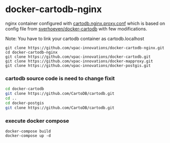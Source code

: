 # docker-cartodb-nginx
nginx container configured with [cartodb.nginx.proxy.conf](https://github.com/spawnthink/docker-cartodb-nginx/blob/master/cartodb.nginx.proxy.conf) which is based on config file from [sverhoeven/docker-cartodb](https://github.com/sverhoeven/docker-cartodb/blob/master/config/cartodb.nginx.proxy.conf) with few modifications.

Note: You have to link your cartodb container as cartodb.localhost

```console
git clone https://github.com/vpac-innovations/docker-cartodb-nginx.git
cd docker-cartodb-nginx
git clone https://github.com/vpac-innovations/docker-cartodb.git
git clone https://github.com/vpac-innovations/docker-mapproxy.git
git clone https://github.com/vpac-innovations/docker-postgis.git
```

### cartodb source code is need to change fixit 
```bash
cd docker-cartodb
git clone https://github.com/CartoDB/cartodb.git
cd ..
cd docker-postgis
git clone https://github.com/CartoDB/cartodb.git
```

### execute docker compose
```
docker-compose build
docker-compose up -d
```
